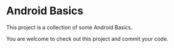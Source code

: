 Android Basics
==============

This project is a collection of some Android Basics.

You are welcome to check out this project and commit your code.
